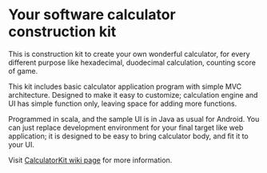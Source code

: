 # Your software calculator construction kit

This is construction kit to create your own wonderful calculator, for every different purpose like hexadecimal, duodecimal calculation, counting score of game.

This kit includes basic calculator application program with simple MVC architecture. Designed to make it easy to customize; calculation engine and UI has simple function only, leaving space for adding more functions.

Programmed in scala, and the sample UI is in Java as usual for Android.
You can just replace development environment for your final target like web application; it is designed to be easy to bring calculator body, and fit it to your UI.

Visit [CalculatorKit wiki page](https://github.com/nizumical/CalculatorKit/wiki) for more information.